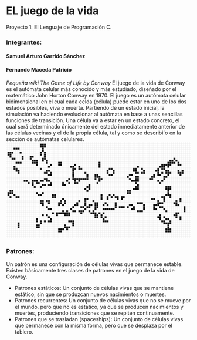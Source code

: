 # EL juego de la vida
Proyecto 1: El Lenguaje de Programación C.
### Integrantes:
#### Samuel Arturo Garrido Sánchez
#### Fernando Maceda Patricio
*Pequeña wiki The Game of Life by Conway*
El juego de la vida de Conway es el autómata celular más conocido y más estudiado, diseñado por el matemático John Horton Conway en 1970. El juego es un autómata celular bidimensional en el cual cada celda (célula) puede estar en uno de los dos estados posibles, viva o muerta. Partiendo de un estado inicial, la simulación va haciendo evolucionar al autómata en base a unas sencillas funciones de transición. Una célula va a estar en un estado concreto, el cual será determinado únicamente del estado inmediatamente anterior de las células vecinas y el de la propia célula, tal y como se describi´o en la sección de autómatas celulares.
![](forLog.png)
### Patrones:
Un patrón es una configuración de células vivas que permanece estable. Existen básicamente tres clases de patrones en el juego de la vida de Conway. 
- Patrones estáticos: Un conjunto de células vivas que se mantiene estático, sin que se produzcan nuevos nacimientos o muertes.
- Patrones recurrentes: Un conjunto de células vivas que no se mueve por el mundo, pero que no es estático, ya que se producen nacimientos y muertes, produciendo transiciones que se repiten continuamente.
- Patrones que se trasladan (spaceships): Un conjunto de células vivas que permanece con la misma forma, pero que se desplaza por el tablero.

